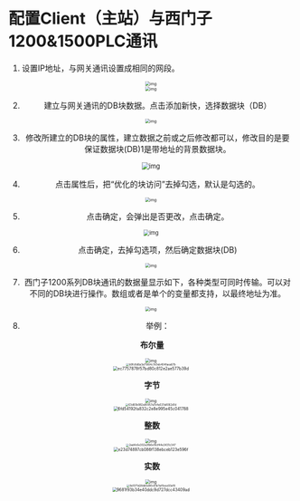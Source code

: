 # 配置Client（主站）与西门子1200&1500PLC通讯

1. 设置IP地址，与网关通讯设置成相同的网段。

<div align=center><img src="assets/clip_image002-1688021764122-3.jpg" alt="img" style="zoom:50%;" />
<div align=center><img src="assets/clip_image004-1688021764123-4.jpg" alt="img" style="zoom:50%;" />



2. 建立与网关通讯的DB块数据。点击添加新快，选择数据块（DB）

<div align=center><img src="assets/clip_image006.jpg" alt="img" style="zoom:50%;" />



3. 修改所建立的DB块的属性，建立数据之前或之后修改都可以，修改目的是要保证数据块(DB)1是带地址的背景数据块。

<div align=center><img src="assets/clip_image007.png" alt="img" style="zoom: 80%;" />



4. 点击属性后，把“优化的块访问”去掉勾选，默认是勾选的。

<div align=center><img src="assets/clip_image009.jpg" alt="img" style="zoom:50%;" />



5. 点击确定，会弹出是否更改，点击确定。

<div align=center><img src="assets/clip_image010.png" alt="img" style="zoom:67%;" />



6. 点击确定，去掉勾选项，然后确定数据块(DB)

<div align=center><img src="assets/clip_image012.jpg" alt="img" style="zoom:50%;" />



7. 西门子1200系列DB块通讯的数据量显示如下，各种类型可同时传输。可以对不同的DB块进行操作。数组或者是单个的变量都支持，以最终地址为准。

<div align=center><img src="assets/clip_image014.jpg" alt="img" style="zoom:50%;" />

8. 举例：

​     **布尔量**

<div align=center><img src="assets/clip_image002-1688106537865-1.jpg" alt="img" style="zoom:50%;" />

<div align=center><img src="assets/clip_image004.gif" alt="b9fc8d6a3a71864c7e0eb404faea67b" style="zoom: 33%;" />

<div align=center><img src="assets/clip_image006.gif" alt="ec7757878f57bd80c812e2ae577b39d" style="zoom:50%;" />

​    **字节**

<div align=center><img src="assets/clip_image002-1688106719599-5.jpg" alt="img" style="zoom:50%;" />

<div align=center><img src="assets/clip_image004-1688106719600-6.gif" alt="63d60b982a90957a7e4a537a8062d1d" style="zoom:33%;" />

<div align=center><img src="assets/clip_image006-1688106719600-7.gif" alt="6fd54192fa832c2e8e995e45c041788" style="zoom:50%;" />

​     **整数**

<div align=center><img src="assets/clip_image002-1688106847210-11.jpg" alt="img" style="zoom:50%;" />

<div align=center><img src="assets/clip_image004-1688106847210-12.gif" alt="2ad4c6e302a3fb6e16cf44e3431c347" style="zoom:33%;" />

<div align=center><img src="assets/clip_image006-1688106847214-13.gif" alt="e23d74897cb086f138ebceb123e596f" style="zoom:50%;" />

​     **实数**

<div align=center><img src="assets/clip_image002-1688106949387-17.jpg" alt="img" style="zoom:50%;" />

<div align=center><img src="assets/clip_image004-1688106949388-18.gif" alt="9e1071d28db5d80c61b7a41eee93ef9" style="zoom:33%;" />

<div align=center><img src="assets/clip_image006-1688106949389-19.gif" alt="9681f93b34e40ddc9d727dcc43409ad" style="zoom:50%;" />

 
